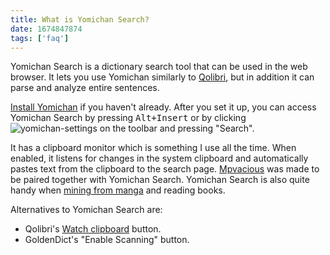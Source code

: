 ```yaml
---
title: What is Yomichan Search?
date: 1674847874
tags: ['faq']
---
```


Yomichan Search is a dictionary search tool
that can be used in the web browser.
It lets you use Yomichan similarly to
[Qolibri](setting-up-qolibri.html),
but in addition it can parse and analyze entire sentences.

[Install Yomichan](setting-up-yomichan.html) if you haven't already.
After you set it up,
you can access Yomichan Search by pressing <kbd>Alt+Insert</kbd>
or by clicking
![yomichan-settings](https://foosoft.net/projects/yomichan/ext/images/yomichan-icon.svg)
on the toolbar and pressing "Search".

It has a clipboard monitor which is something I use all the time.
When enabled, it listens for changes in the system clipboard
and automatically pastes text from the clipboard to the search page.
[Mpvacious](mining-from-movies-and-tv-shows.html#mpvacious)
was made to be paired together with Yomichan Search.
Yomichan Search is also quite handy
when [mining from manga](mining-from-manga.html) and reading books.

Alternatives to Yomichan Search are:
* Qolibri's [Watch clipboard](setting-up-qolibri.html#watch-clipboard) button.
* GoldenDict's "Enable Scanning" button.
